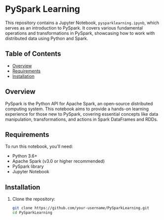 # PySpark Learning

This repository contains a Jupyter Notebook, `pysparklearning.ipynb`, which serves as an introduction to PySpark. It covers various fundamental operations and transformations in PySpark, showcasing how to work with distributed data using Python and Spark.

## Table of Contents

- [Overview](#overview)
- [Requirements](#requirements)
- [Installation](#installation)

## Overview

PySpark is the Python API for Apache Spark, an open-source distributed computing system. This notebook aims to provide a hands-on learning experience for those new to PySpark, covering essential concepts like data manipulation, transformations, and actions in Spark DataFrames and RDDs.

## Requirements

To run this notebook, you’ll need:

- Python 3.6+
- Apache Spark (v3.0 or higher recommended)
- PySpark library
- Jupyter Notebook

## Installation

1. Clone the repository:

   ```bash
   git clone https://github.com/your-username/PySparkLearning.git
   cd PySparkLearning
